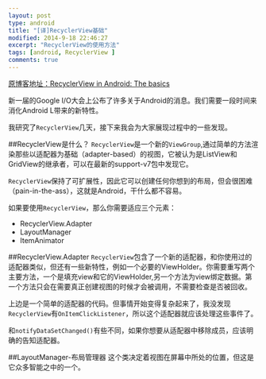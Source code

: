 ```yaml
---
layout: post
type: android
title: "[译]RecyclerView基础"
modified: 2014-9-18 22:46:27
excerpt: "RecyclerView的使用方法"
tags: [android, RecyclerView ]
comments: true
---
```

[原博客地址：RecyclerView in Android: The basics](http://antonioleiva.com/recyclerview/)

新一届的Google I/O大会上公布了许多关于Android的消息。我们需要一段时间来消化Android L带来的新特性。

我研究了`RecyclerView`几天，接下来我会为大家展现过程中的一些发现。

##RecyclerView是什么？
`RecyclerView`是一个新的`ViewGroup`,通过简单的方法渲染那些以适配器为基础（adapter-based）的视图，它被认为是ListView和GridView的继承者，可以在最新的support-v7包中发现它。

`RecyclerView`保持了可扩展性，因此它可以创建任何你想到的布局，但会很困难（pain-in-the-ass），这就是Android，干什么都不容易。

如果要使用`RecyclerView`，那么你需要适应三个元素：

- RecyclerView.Adapter
- LayoutManager
- ItemAnimator

##RecyclerView.Adapter
`RecyclerView`包含了一个新的适配器，和你使用过的适配器类似，但还有一些新特性，例如一个必要的ViewHolder。你需要重写两个主要方法，一个是填充view和它的ViewHolder,另一个方法为view绑定数据。第一个方法只会在需要真正创建视图的时候才会被调用，不需要检查是否被回收。


<script src="https://gist.github.com/chiemy/2a8f10cc32886cf40c24.js?file=MyRecyclerAdapter.java"></script>


上边是一个简单的适配器的代码。但事情开始变得复杂起来了，我没发现`RecyclerView`有`OnItemClickListener`，所以这个适配器就应该处理这些事件了。

和`notifyDataSetChanged()`有些不同，如果你想要从适配器中移除成员，应该明确的告知适配器。


<script src="https://gist.github.com/chiemy/2a8f10cc32886cf40c24.js?file=RecyclerView_remove_item.java"></script>


##LayoutManager-布局管理器
这个类决定着视图在屏幕中所处的位置，但这是它众多智能之中的一个。





